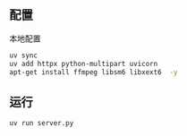 ## 配置
本地配置
```Bash
uv sync
uv add httpx python-multipart uvicorn
apt-get install ffmpeg libsm6 libxext6  -y
```
## 运行
```Bash
uv run server.py
```